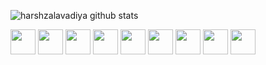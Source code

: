 ![harshzalavadiya github stats](https://github-readme-stats.vercel.app/api?username=harshzalavadiya&show_icons=true)

<div>
  <img src="https://cultofthepartyparrot.com/parrots/hd/parrot.gif" width="40px" />
  <img src="https://cultofthepartyparrot.com/parrots/hd/githubparrot.gif" width="40px" />
  <img src="https://cultofthepartyparrot.com/parrots/hd/opensourceparrot.gif" width="40px" />
  <img src="https://cultofthepartyparrot.com/parrots/hd/bouncingparrot.gif" width="40px" />
  <img src="https://cultofthepartyparrot.com/parrots/asyncparrot.gif" width="40px" />
  <img src="https://cultofthepartyparrot.com/parrots/hd/docparrot.gif" width="40px" />
  <img src="https://cultofthepartyparrot.com/parrots/hd/dealwithitnowparrot.gif" width="40px" />
  <img src="https://cultofthepartyparrot.com/parrots/hd/evilparrot.gif" width="40px" />
  <img src="https://cultofthepartyparrot.com/parrots/hd/ultrafastparrot.gif" width="40px" />
</div>
